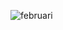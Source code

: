 
![februari](https://user-images.githubusercontent.com/61672742/217161658-479627fb-6e82-4cd9-8a1a-3d3cc66461d8.jpeg)
